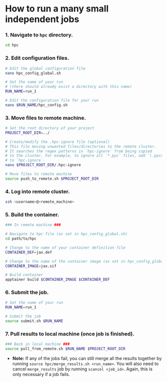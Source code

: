 # How to run a many small independent jobs

### 1. Navigate to `hpc` directory.
```bash
cd hpc
```

### 2. Edit configuration files.
```bash
# Edit the global configuration file
nano hpc_config_global.sh

# Set the name of your run
# (there should already exist a directory with this name)
RUN_NAME=run_1

# Edit the configuration file for your run
nano $RUN_NAME/hpc_config.sh
```

### 3. Move files to remote machine.
```bash
# Set the root directory of your project
PROJECT_ROOT_DIR=../

# Create/modify the .hpc-ignore file (optional)
# This file moving unwanted files/directories to the remote cluster. 
# It searches the regex patterns in `hpc-ignore` from being copied 
# to the cluster. For example, to ignore all `*.pyc` files, add `\.pyc$`
# to `hpc-ignore`.
nano $PROJECT_ROOT_DIR/.hpc-ignore

# Move files to remote machine
source push_to_remote.sh $PROJECT_ROOT_DIR
```

### 4. Log into remote cluster.
```bash
ssh <username>@<remote_machine>
```

### 5. Build the container.
```bash
### In remote machine ###

# Navigate to hpc file (as set in hpc_config_global.sh)
cd path/to/hpc

# Change to the name of your container definition file
CONTAINER_DEF=jax.def  

# Change to the name of the container image (as set in hpc_config_global.sh)
CONTAINER_IMAGE=jax.sif

# Build container
apptainer build $CONTAINER_IMAGE $CONTAINER_DEF
```

### 6. Submit the job.
```bash
# Set the name of your run
RUN_NAME=run_1

# Submit the job
source submit.sh $RUN_NAME
```

### 7. Pull results to local machine (once job is finished).
```bash
### Back in local machine ###
source pull_from_remote.sh $RUN_NAME $PROJECT_ROOT_DIR
```

- **Note:** If any of the jobs fail, you can still merge all the results together by running `source hpc/merge_results.sh <run_name>`. You will also need to cancel `merge_results` job by running `scancel <job_id>`. Again, this is only necessary if a job fails.